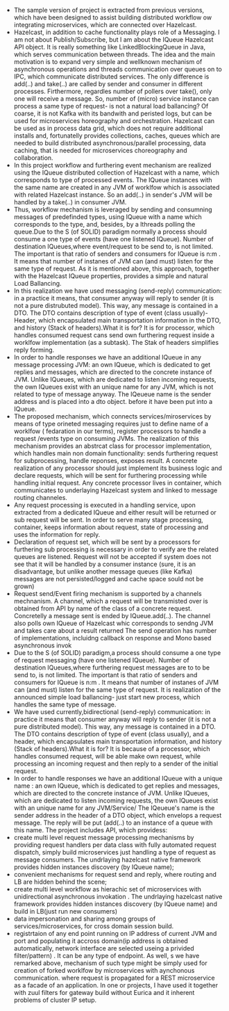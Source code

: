 - The sample version of project is extracted  from previous versions, which have been designed to assist building distributed workflow ow integrating microservices, which are connected over Hazelcast. 
 - Hazelcast, in addition to cache functionality plays role of a Messaging. I am not about Publish/Subscribe, but I am about the IQueue Hazelcast API object. It is really something like LinkedBlockingQueue in Java, which serves communication between threads.
 The idea and the main motivation is to expand very simple and wellknown mechanism of asynchronous operations and threads communication over queues on to IPC, which communicate distributed services. The only difference is add(..) and take(..) are called by sender and consumer in different processes. Firthermore, regardles number of pollers over take(), only one will receive a message. So, number of (micro) service instance can process a same type of request- is not a natural load ballancing? Of coarse, it is not Kafka with its bandwith and peristed logs, but can be used for microservices horeography and orchestration.
 Hazelcast can be used as in process data grid, which does not require additional installs and, fortunatelly provides collections, caches, queues which are needed  to build distributed asynchronous/parallel processing, data caching, that is needed for microservices choreography and collaboration.
  - In this project workflow and furthering  event mechanism are realized using the IQueue distributed collection of Hazelcast with a name, which corresponds to type of processed events. The IQueue instances with the same name are created in any JVM of worklfow which is associated with related Hazelcast instance. So an add(..) in sender's JVM will be handled by a take(..) in consumer JVM.
 - Thus, workflow mechanism is leveraged by sending and consumning messages of predefinded types, using IQueue with a name which corresponds to the type, and, besides, by  a lthreads polling the queue.Due to the S (of SOLID) paradigm normally a process should consume a one type of events (have one listened IQueue). Number of destination IQueues,where event/request to be send to, is not limited. The important is that ratio of senders and consumers for IQueue is n:m . It means that number of instanes of JVM can (and must) listen for the same type of request. As it is mentioned above, this approach, together with the Hazelcast IQueue properties, provides  a simple and natural Load Ballancing.
 - In this realization we have used messaging (send-reply) communication: in a practice it means, that consumer anyway will reply to sender (it is not a pure distrubuted model). This way, any message is contained in a DTO. The DTO contains description of type of event (class usually)-Header, which encapsulated  main transportation information in the DTO, and history (Stack of headers).What it is for? It is for processor, which handles consumed request cans send own furthering request inside a worklfow implementation (as a subtask). The Stak of headers simplifies reply forming.
- In order to handle responses we have an additional IQueue in any message processing JVM: an own IQueue, which  is dedicated to get replies and messages, which  are directed to the concrete instance of JVM. Unlike IQueues, which are dedicated to listen incoming requests, the own IQueues exist with an unique name for any JVM, which is not related to type of message anyway. The IQeueue name is the sender address and is placed  into a dto object. before it have been put into a IQueue.
- The proposed mechanism, which connects services/miroservices by means of type orineted messaging  requires just to define name of a worklfow ( fedaration in our terms), register processors to handle a request /events type on consuming JVMs.  The realization of this mechanism provides an abstrcat class for processor implementation, which handles main non domain functionality: sends furthering request for subprocessing, handle reponses, exposes result. A concrete realization of any processor should just implement its business logic and declare requests, which will be sent for furthering processing while handling initial request. Any concrete processor lives in container, which communicates to underlaying Hazelcast system and linked to message routing channeles.
 - Any request processing is executed in a handling service, upon extracted from  a dedicated IQueue and  either result will be  returned or sub request will be sent. In order to serve many stage processing, container, keeps information about request, state of processing and uses the information for reply.
-  Declaration of request set,  which will be sent by a processors for furthering sub processing is necessary in order to verify are the related queues are  listened. Request will not be accepted if system does not see that it will be handled by a consumer instance (sure, it is an disadvantage, but unlike another message queues (like Kafka) messages are not persisted/logged and cache space sould not be grown)
-  Request send/Event firing mechanism is supported by a channels mechnanism. A channel, which a request will be transmisted over is obtained from API by name of the class of a concrete request. Concretelly a message sent is ended by IQueue.add(..). The channel also polls own IQueue of Hazelcast whic corresponds to sendng JVM and takes care about a result returned The send operation has number of implementations, incluidng callback on response  and Mono based asynchronous invok
-  Due to the S (of SOLID) paradigm,a process should consume a one type of request messaging (have one listened IQueue). Number of destination IQueues,where furthering request messages are to to be send to, is not limited. The important is that ratio of senders and consumers for IQueue is n:m . It means that number of instanes of JVM can (and must) listen for the same type of request. It is realization of the announced simple load ballancing- just start new process, which handles the same type of message.
- We have used currently,bidirectional (send-reply) communication: in practice it means that consumer anyway will reply to sender (it is not a pure distributed model). This way, any message is contained in a DTO. The DTO contains description of type of event (class usually), and a header,  which encapsulates main transportation information, and history (Stack of headers).What it is for? It is because of a processor, which handles consumed request, will be able make own request, while processing an incoming request and then reply to a sender of the initial request. 
 -  In order to handle responses we have an additional IQueue with a unique name : an own IQueue, which  is dedicated to get replies and messages, which  are directed to the concrete instance of JVM. Unlike IQueues, which are dedicated to listen incoming requests, the own IQueues exist with an unique name for any JVM/Service/ The IQeueue's  name is the sender address in the header of a DTO object, which envelops a request message. The reply will be put (add(..) to an instance of a  queue with this name.
     The project includes API, which providess:
- create multi level request message processing mechanisms by providing request handlers per data class with fully automated request dispatch, simply build microservices just handling a type of request as message consumers. The undrlaying hazelcast native framework provides hidden instances discovery (by IQueue name); 
- convenient mechanisms for request send and reply, where routing and  LB are hidden behind the scene;
- create multi level workflow  as hierachic set of microservices with unidirectional asynchronous invokation  . The undrlaying hazelcast native framework provides hidden instances discovery (by IQueue name) and build in LB(just run new consumers)
- data impersonation and sharing among groups of services/microservices, for cross domain session build.
- registrtaion of any end point running on IP address of current JVM and port and populating it accross domain(ip address is obtained automatically, network interface are selected useing a privided filter/pattern) . It can be any type of endpoint.
As well, s we have remarked above, mechanism of such type might be simply used for creation of forked worklfow by microservices with aynchonous communication. where request is propagated  for a REST microservice as a facade of an application. In one or projects, I have used it together with zuul filters for gateway build without Eurica and it inherent problems of cluster IP setup.
